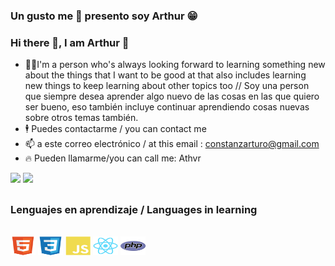### Un gusto me 👋 presento soy Arthur 😁 
### Hi there 👋, I am Arthur 👾

- 🧑‍🎓I'm a person who's always looking forward to learning something new about the things that I want to be good at that also includes learning new things to keep learning about other topics too //
Soy una person que siempre desea aprender algo nuevo de las cosas en las que quiero ser bueno, eso también incluye continuar aprendiendo cosas nuevas sobre otros temas también.
- 🕴 Puedes contactarme / you can contact me
- 📫 a este correo electrónico / at this email : constanzarturo@gmail.com
- 🔥 Pueden llamarme/you can call me: Athvr 
 

 <div>
   
 <img height="180em"  src="https://github-readme-stats.vercel.app/api?username=ArthvrC&show_icons=true&theme=tokyonight&include_allcommits=true&count_private=true" />
 <img height="180em"  src="https://github-readme-stats.vercel.app/api/top-langs/?username=ArthvrC&layout=compact&langs_count=16&theme=tokyonight" />
 </div>
  
  ##
### Lenguajes en aprendizaje / Languages in learning
  <div style="display: inline_block"><br>
  <img align="center" alt="Rafa-HTML" height="30" width="40" src="https://raw.githubusercontent.com/devicons/devicon/master/icons/html5/html5-original.svg">
  <img align="center" alt="Rafa-CSS" height="30" width="40" src="https://raw.githubusercontent.com/devicons/devicon/master/icons/css3/css3-original.svg">
  <img align="center" alt="Rafa-Js" height="30" width="40" src="https://raw.githubusercontent.com/devicons/devicon/master/icons/javascript/javascript-plain.svg">
  <img align="center" alt="Rafa-React" height="30" width="40" src="https://raw.githubusercontent.com/devicons/devicon/master/icons/react/react-original.svg">
  <img align="center" alt="Rafa-PHP" height="30" width="40" src="https://raw.githubusercontent.com/devicons/devicon/master/icons/php/php-original.svg">
</div>
  
 ##
